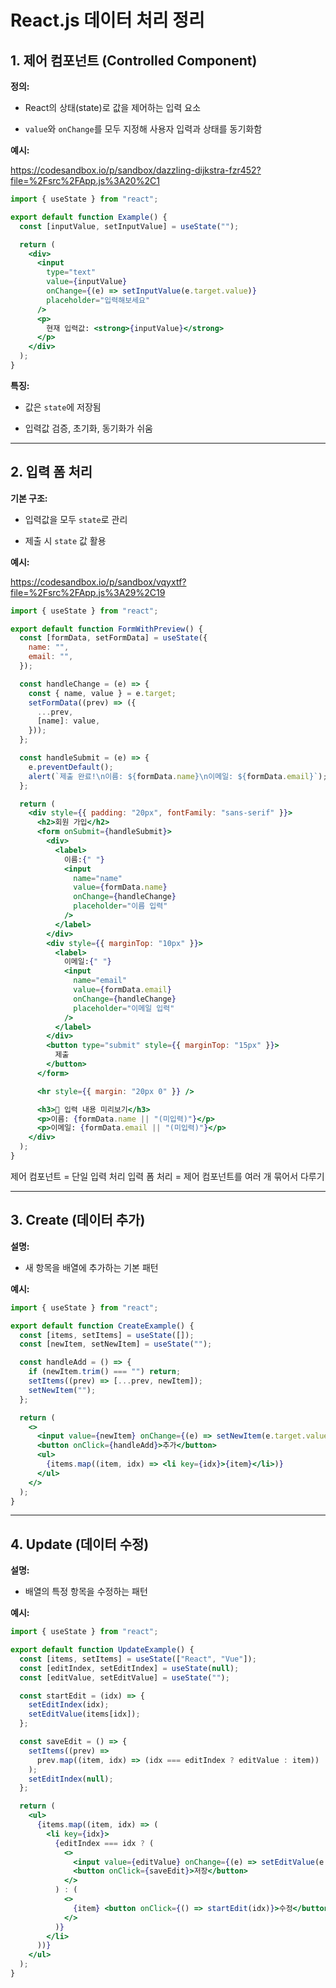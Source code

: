 # React.js 데이터 처리 정리

## 1. 제어 컴포넌트 (Controlled Component)

**정의:**

-   React의 상태(state)로 값을 제어하는 입력 요소
    
-   `value`와 `onChange`를 모두 지정해 사용자 입력과 상태를 동기화함
    

**예시:**

https://codesandbox.io/p/sandbox/dazzling-dijkstra-fzr452?file=%2Fsrc%2FApp.js%3A20%2C1

```jsx
import { useState } from "react";

export default function Example() {
  const [inputValue, setInputValue] = useState("");

  return (
    <div>
      <input
        type="text"
        value={inputValue}
        onChange={(e) => setInputValue(e.target.value)}
        placeholder="입력해보세요"
      />
      <p>
        현재 입력값: <strong>{inputValue}</strong>
      </p>
    </div>
  );
}

```

**특징:**

-   값은 `state`에 저장됨
    
-   입력값 검증, 초기화, 동기화가 쉬움
    

----------

## 2. 입력 폼 처리

**기본 구조:**

-   입력값을 모두 `state`로 관리
    
-   제출 시 `state` 값 활용
    

**예시:**

https://codesandbox.io/p/sandbox/vqyxtf?file=%2Fsrc%2FApp.js%3A29%2C19

```jsx
import { useState } from "react";

export default function FormWithPreview() {
  const [formData, setFormData] = useState({
    name: "",
    email: "",
  });

  const handleChange = (e) => {
    const { name, value } = e.target;
    setFormData((prev) => ({
      ...prev,
      [name]: value,
    }));
  };

  const handleSubmit = (e) => {
    e.preventDefault();
    alert(`제출 완료!\n이름: ${formData.name}\n이메일: ${formData.email}`);
  };

  return (
    <div style={{ padding: "20px", fontFamily: "sans-serif" }}>
      <h2>회원 가입</h2>
      <form onSubmit={handleSubmit}>
        <div>
          <label>
            이름:{" "}
            <input
              name="name"
              value={formData.name}
              onChange={handleChange}
              placeholder="이름 입력"
            />
          </label>
        </div>
        <div style={{ marginTop: "10px" }}>
          <label>
            이메일:{" "}
            <input
              name="email"
              value={formData.email}
              onChange={handleChange}
              placeholder="이메일 입력"
            />
          </label>
        </div>
        <button type="submit" style={{ marginTop: "15px" }}>
          제출
        </button>
      </form>

      <hr style={{ margin: "20px 0" }} />

      <h3>🔎 입력 내용 미리보기</h3>
      <p>이름: {formData.name || "(미입력)"}</p>
      <p>이메일: {formData.email || "(미입력)"}</p>
    </div>
  );
}


```

제어 컴포넌트 = 단일 입력 처리
입력 폼 처리 = 제어 컴포넌트를 여러 개 묶어서 다루기

----------

## 3. Create (데이터 추가)

**설명:**

-   새 항목을 배열에 추가하는 기본 패턴
    

**예시:**

```jsx
import { useState } from "react";

export default function CreateExample() {
  const [items, setItems] = useState([]);
  const [newItem, setNewItem] = useState("");

  const handleAdd = () => {
    if (newItem.trim() === "") return;
    setItems((prev) => [...prev, newItem]);
    setNewItem("");
  };

  return (
    <>
      <input value={newItem} onChange={(e) => setNewItem(e.target.value)} placeholder="새 항목" />
      <button onClick={handleAdd}>추가</button>
      <ul>
        {items.map((item, idx) => <li key={idx}>{item}</li>)}
      </ul>
    </>
  );
}

```

----------

## 4. Update (데이터 수정)

**설명:**

-   배열의 특정 항목을 수정하는 패턴
    

**예시:**

```jsx
import { useState } from "react";

export default function UpdateExample() {
  const [items, setItems] = useState(["React", "Vue"]);
  const [editIndex, setEditIndex] = useState(null);
  const [editValue, setEditValue] = useState("");

  const startEdit = (idx) => {
    setEditIndex(idx);
    setEditValue(items[idx]);
  };

  const saveEdit = () => {
    setItems((prev) =>
      prev.map((item, idx) => (idx === editIndex ? editValue : item))
    );
    setEditIndex(null);
  };

  return (
    <ul>
      {items.map((item, idx) => (
        <li key={idx}>
          {editIndex === idx ? (
            <>
              <input value={editValue} onChange={(e) => setEditValue(e.target.value)} />
              <button onClick={saveEdit}>저장</button>
            </>
          ) : (
            <>
              {item} <button onClick={() => startEdit(idx)}>수정</button>
            </>
          )}
        </li>
      ))}
    </ul>
  );
}

```
